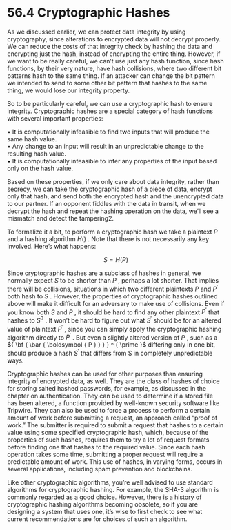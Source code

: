 # 56.4 Cryptographic Hashes  

As we discussed earlier, we can protect data integrity by using cryptography, since alterations to encrypted data will not decrypt properly. We can reduce the costs of that integrity check by hashing the data and encrypting just the hash, instead of encrypting the entire thing. However, if we want to be really careful, we can’t use just any hash function, since hash functions, by their very nature, have hash collisions, where two different bit patterns hash to the same thing. If an attacker can change the bit pattern we intended to send to some other bit pattern that hashes to the same thing, we would lose our integrity property.  

So to be particularly careful, we can use a cryptographic hash to ensure integrity. Cryptographic hashes are a special category of hash functions with several important properties:  

• It is computationally infeasible to find two inputs that will produce the same hash value.   
• Any change to an input will result in an unpredictable change to the resulting hash value.   
• It is computationally infeasible to infer any properties of the input based only on the hash value.  

Based on these properties, if we only care about data integrity, rather than secrecy, we can take the cryptographic hash of a piece of data, encrypt only that hash, and send both the encrypted hash and the unencrypted data to our partner. If an opponent fiddles with the data in transit, when we decrypt the hash and repeat the hashing operation on the data, we’ll see a mismatch and detect the tampering2.  

To formalize it a bit, to perform a cryptographic hash we take a plaintext $P$ and a hashing algorithm $H ( )$ . Note that there is not necessarily any key involved. Here’s what happens:  

$$
S = H ( P )
$$  

Since cryptographic hashes are a subclass of hashes in general, we normally expect $S$ to be shorter than $P$ , perhaps a lot shorter. That implies there will be collisions, situations in which two different plaintexts $P$ and $P ^ { \prime }$ both hash to $S$ . However, the properties of cryptographic hashes outlined above will make it difficult for an adversary to make use of collisions. Even if you know both $S$ and $P$ , it should be hard to find any other plaintext $P ^ { \prime }$ that hashes to $S ^ { 3 }$ . It won’t be hard to figure out what $S ^ { \prime }$ should be for an altered value of plaintext $P ^ { \prime }$ , since you can simply apply the cryptographic hashing algorithm directly to $P ^ { \prime }$ . But even a slightly altered version of $P$ , such as a ${ \bf { \bar { \boldsymbol { P } } } } ^ { \prime }$ differing only in one bit, should produce a hash $S ^ { \prime }$ that differs from S in completely unpredictable ways.  

Cryptographic hashes can be used for other purposes than ensuring integrity of encrypted data, as well. They are the class of hashes of choice for storing salted hashed passwords, for example, as discussed in the chapter on authentication. They can be used to determine if a stored file has been altered, a function provided by well-known security software like Tripwire. They can also be used to force a process to perform a certain amount of work before submitting a request, an approach called “proof of work.” The submitter is required to submit a request that hashes to a certain value using some specified cryptographic hash, which, because of the properties of such hashes, requires them to try a lot of request formats before finding one that hashes to the required value. Since each hash operation takes some time, submitting a proper request will require a predictable amount of work. This use of hashes, in varying forms, occurs in several applications, including spam prevention and blockchains.  

Like other cryptographic algorithms, you’re well advised to use standard algorithms for cryptographic hashing. For example, the SHA-3 algorithm is commonly regarded as a good choice. However, there is a history of cryptographic hashing algorithms becoming obsolete, so if you are designing a system that uses one, it’s wise to first check to see what current recommendations are for choices of such an algorithm.  

